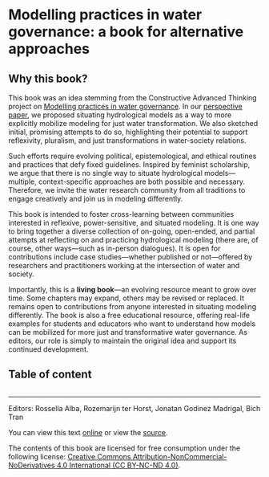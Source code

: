 # Modelling practices in water governance: a book for alternative approaches 

## Why this book?

This book was an idea stemming from the Constructive Advanced Thinking project on [Modelling practices in water governance](https://cat-water-models.github.io). In our [perspective paper](https://doi.org/10.1002/wat2.70030), we proposed situating hydrological models as a way to more explicitly mobilize modeling for just water transformation. We also sketched initial, promising attempts to do so, highlighting their potential to support reflexivity, pluralism, and just transformations in water-society relations. 

Such efforts require evolving political, epistemological, and ethical routines and practices that defy fixed guidelines. Inspired by feminist scholarship, we argue that there is no single way to situate hydrological models—multiple, context-specific approaches are both possible and necessary. Therefore, we invite the water research community from all traditions to engage creatively and join us in modeling differently. 

This book is intended to foster cross-learning between communities interested in reflexive, power-sensitive, and situated modeling. It is one way to bring together a diverse collection of on-going, open-ended, and partial attempts at reflecting on and practicing hydrological modeling (there are, of course, other ways—such as in-person dialogues). It is open for contributions include case studies—whether published or not—offered by researchers and practitioners working at the intersection of water and society. 

Importantly, this is a **living book**—an evolving resource meant to grow over time. Some chapters may expand, others may be revised or replaced. It remains open to contributions from anyone interested in situating modeling differently. The book is also a free educational resource, offering real-life examples for students and educators who want to understand how models can be mobilized for more just and transformative water governance. As editors, our role is simply to maintain the original idea and support its continued development.

## Table of content

```{tableofcontents}
```

---

Editors: Rossella Alba, Rozemarijn ter Horst, Jonatan Godinez Madrigal, Bich Tran

You can view this text [online](https://cat-water-models.github.io/book) or view the [source](https://github.com/cat-water-models/book).

The contents of this book are licensed for free consumption under the following license: [Creative Commons Attribution-NonCommercial-NoDerivatives 4.0 International (CC BY-NC-ND 4.0)](https://creativecommons.org/licenses/by-nc-nd/4.0/). 

